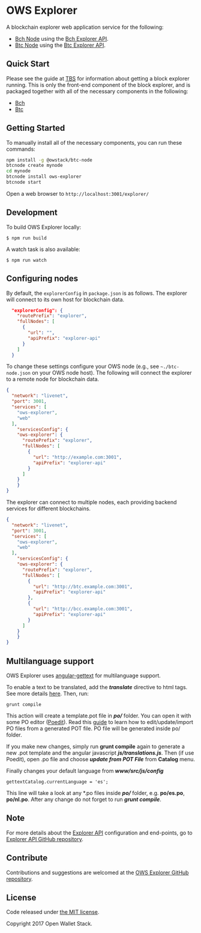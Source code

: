 OWS Explorer
======

A blockchain explorer web application service for the following:

- [Bch Node](https://github.com/owstack/bch-node) using the [Bch Explorer API](https://github.com/owstack/bch-explorer-api).
- [Btc Node](https://github.com/owstack/btc-node) using the [Btc Explorer API](https://github.com/owstack/btc-explorer-api).

## Quick Start

Please see the guide at [TBS]() for information about getting a block explorer running. This is only the front-end component of the block explorer, and is packaged together with all of the necessary components in the following:

- [Bch](https://github.com/owstack/bch)
- [Btc](https://github.com/owstack/btc)

## Getting Started

To manually install all of the necessary components, you can run these commands:

```bash
npm install -g @owstack/btc-node
btcnode create mynode
cd mynode
btcnode install ows-explorer
btcnode start
```

Open a web browser to `http://localhost:3001/explorer/`

## Development

To build OWS Explorer locally:

```
$ npm run build
```

A watch task is also available:

```
$ npm run watch
```

## Configuring nodes

By default, the `explorerConfig` in `package.json` is as follows.  The explorer will connect to its own host for blockchain data.

```json
  "explorerConfig": {
    "routePrefix": "explorer",
    "fullNodes": [
      {
        "url": "",
        "apiPrefix": "explorer-api"
      }
    ]
  }
```

To change these settings configure your OWS node (e.g., see `~./btc-node.json` on your OWS node host).  The following will connect the explorer to a remote node for blockchain data.

```json
{
  "network": "livenet",
  "port": 3001,
  "services": [
    "ows-explorer",
    "web"
  ],
	"servicesConfig": {
    "ows-explorer": {
      "routePrefix": "explorer",
      "fullNodes": [
        {
          "url": "http://example.com:3001",
          "apiPrefix": "explorer-api"
        }
      ]
    }
	}
}
```

The explorer can connect to multiple nodes, each providing backend services for different blockchains.

```json
{
  "network": "livenet",
  "port": 3001,
  "services": [
    "ows-explorer",
    "web"
  ],
	"servicesConfig": {
    "ows-explorer": {
      "routePrefix": "explorer",
      "fullNodes": [
        {
          "url": "http://btc.example.com:3001",
          "apiPrefix": "explorer-api"
        },
        {
          "url": "http://bcc.example.com:3001",
          "apiPrefix": "explorer-api"
        }
      ]
    }
	}
}
```

## Multilanguage support

OWS Explorer uses [angular-gettext](http://angular-gettext.rocketeer.be) for multilanguage support.

To enable a text to be translated, add the ***translate*** directive to html tags. See more details [here](http://angular-gettext.rocketeer.be/dev-guide/annotate/). Then, run:

```
grunt compile
```

This action will create a template.pot file in ***po/*** folder. You can open it with some PO editor ([Poedit](http://poedit.net)). Read this [guide](http://angular-gettext.rocketeer.be/dev-guide/translate/) to learn how to edit/update/import PO files from a generated POT file. PO file will be generated inside po/ folder.

If you make new changes, simply run **grunt compile** again to generate a new .pot template and the angular javascript ***js/translations.js***. Then (if use Poedit), open .po file and choose ***update from POT File*** from **Catalog** menu.

Finally changes your default language from ***www/src/js/config***

```
gettextCatalog.currentLanguage = 'es';
```

This line will take a look at any *.po files inside ***po/*** folder, e.g.
**po/es.po**, **po/nl.po**. After any change do not forget to run ***grunt
compile***.


## Note

For more details about the [Explorer API](https://github.com/owstack/explorer-api) configuration and end-points, go to [Explorer API GitHub repository](https://github.com/owstack/explorer-api).

## Contribute

Contributions and suggestions are welcomed at the [OWS Explorer GitHub repository](https://github.com/owstack/ows-explorer).


## License

Code released under [the MIT license](https://github.com/owstack/ows-explorer/blob/master/LICENSE).

Copyright 2017 Open Wallet Stack.
